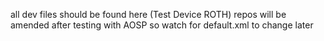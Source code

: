 all dev files should be found here 
(Test Device ROTH)
repos will be amended after testing with AOSP so watch for default.xml to change later 

